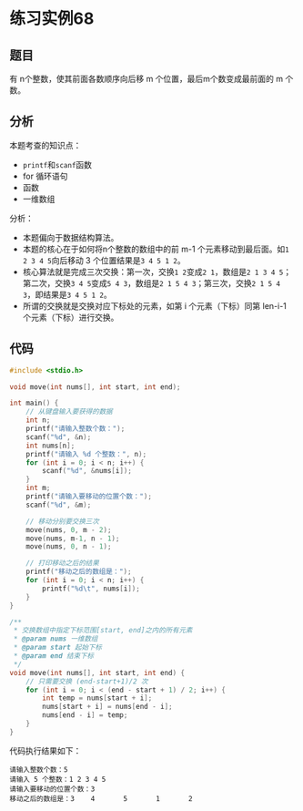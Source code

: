 # 练习实例68

## 题目

有 n个整数，使其前面各数顺序向后移 m 个位置，最后m个数变成最前面的 m 个数。


## 分析

本题考查的知识点：
- `printf`和`scanf`函数
- for 循环语句
- 函数
- 一维数组

分析：
- 本题偏向于数据结构算法。
- 本题的核心在于如何将n个整数的数组中的前 m-1 个元素移动到最后面。如`1 2 3 4 5`向后移动 3 个位置结果是`3 4 5 1 2`。
- 核心算法就是完成三次交换：第一次，交换`1 2`变成`2 1`，数组是`2 1 3 4 5`；第二次，交换`3 4 5`变成`5 4 3`，数组是`2 1 5 4 3`；第三次，交换`2 1 5 4 3`，即结果是`3 4 5 1 2`。
- 所谓的交换就是交换对应下标处的元素，如第 i 个元素（下标）同第 len-i-1 个元素（下标）进行交换。

## 代码

```c
#include <stdio.h>

void move(int nums[], int start, int end);

int main() {
    // 从键盘输入要获得的数据
    int n;
    printf("请输入整数个数：");
    scanf("%d", &n);
    int nums[n];
    printf("请输入 %d 个整数：", n);
    for (int i = 0; i < n; i++) {
        scanf("%d", &nums[i]);
    }
    int m;
    printf("请输入要移动的位置个数：");
    scanf("%d", &m);

    // 移动分别要交换三次
    move(nums, 0, m - 2);
    move(nums, m-1, n - 1);
    move(nums, 0, n - 1);

    // 打印移动之后的结果
    printf("移动之后的数组是：");
    for (int i = 0; i < n; i++) {
        printf("%d\t", nums[i]);
    }
}

/**
 * 交换数组中指定下标范围[start, end]之内的所有元素
 * @param nums 一维数组
 * @param start 起始下标
 * @param end 结束下标
 */
void move(int nums[], int start, int end) {
    // 只需要交换 (end-start+1)/2 次
    for (int i = 0; i < (end - start + 1) / 2; i++) {
        int temp = nums[start + i];
        nums[start + i] = nums[end - i];
        nums[end - i] = temp;
    }
}
```

代码执行结果如下：

```text
请输入整数个数：5
请输入 5 个整数：1 2 3 4 5
请输入要移动的位置个数：3
移动之后的数组是：3    4       5       1       2
```